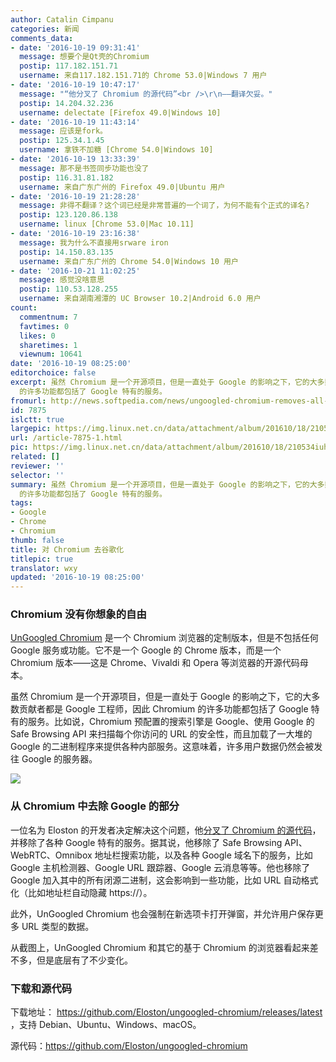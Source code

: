 ```yaml
---
author: Catalin Cimpanu
categories: 新闻
comments_data:
- date: '2016-10-19 09:31:41'
  message: 想要个是Qt壳的Chromium
  postip: 117.182.151.71
  username: 来自117.182.151.71的 Chrome 53.0|Windows 7 用户
- date: '2016-10-19 10:47:17'
  message: "“他分叉了 Chromium 的源代码”<br />\r\n——翻译欠妥。"
  postip: 14.204.32.236
  username: delectate [Firefox 49.0|Windows 10]
- date: '2016-10-19 11:43:14'
  message: 应该是fork。
  postip: 125.34.1.45
  username: 拿铁不加糖 [Chrome 54.0|Windows 10]
- date: '2016-10-19 13:33:39'
  message: 那不是书签同步功能也没了
  postip: 116.31.81.182
  username: 来自广东广州的 Firefox 49.0|Ubuntu 用户
- date: '2016-10-19 21:28:28'
  message: 非得不翻译？这个词已经是非常普遍的一个词了，为何不能有个正式的译名?
  postip: 123.120.86.138
  username: linux [Chrome 53.0|Mac 10.11]
- date: '2016-10-19 23:16:38'
  message: 我为什么不直接用srware iron
  postip: 14.150.83.135
  username: 来自广东广州的 Chrome 54.0|Windows 10 用户
- date: '2016-10-21 11:02:25'
  message: 感觉没啥意思
  postip: 110.53.128.255
  username: 来自湖南湘潭的 UC Browser 10.2|Android 6.0 用户
count:
  commentnum: 7
  favtimes: 0
  likes: 0
  sharetimes: 1
  viewnum: 10641
date: '2016-10-19 08:25:00'
editorchoice: false
excerpt: 虽然 Chromium 是一个开源项目，但是一直处于 Google 的影响之下，它的大多数贡献者都是 Google 工程师，因此 Chromium
  的许多功能都包括了 Google 特有的服务。
fromurl: http://news.softpedia.com/news/ungoogled-chromium-removes-all-the-googley-parts-from-chromium-509343.shtml
id: 7875
islctt: true
largepic: https://img.linux.net.cn/data/attachment/album/201610/18/210534iuhoio5z0hhudu7e.jpg
url: /article-7875-1.html
pic: https://img.linux.net.cn/data/attachment/album/201610/18/210534iuhoio5z0hhudu7e.jpg.thumb.jpg
related: []
reviewer: ''
selector: ''
summary: 虽然 Chromium 是一个开源项目，但是一直处于 Google 的影响之下，它的大多数贡献者都是 Google 工程师，因此 Chromium
  的许多功能都包括了 Google 特有的服务。
tags:
- Google
- Chrome
- Chromium
thumb: false
title: 对 Chromium 去谷歌化
titlepic: true
translator: wxy
updated: '2016-10-19 08:25:00'
---
```


### Chromium 没有你想象的自由


[UnGoogled Chromium](https://github.com/Eloston/ungoogled-chromium) 是一个 Chromium 浏览器的定制版本，但是不包括任何 Google 服务或功能。它不是一个 Google 的 Chrome 版本，而是一个 Chromium 版本——这是 Chrome、Vivaldi 和 Opera 等浏览器的开源代码母本。


虽然 Chromium 是一个开源项目，但是一直处于 Google 的影响之下，它的大多数贡献者都是 Google 工程师，因此 Chromium 的许多功能都包括了 Google 特有的服务。比如说，Chromium 预配置的搜索引擎是 Google、使用 Google 的 Safe Browsing API 来扫描每个你访问的 URL 的安全性，而且加载了一大堆的 Google 的二进制程序来提供各种内部服务。这意味着，许多用户数据仍然会被发往 Google 的服务器。


![](https://img.linux.net.cn/data/attachment/album/201610/18/210534iuhoio5z0hhudu7e.jpg)


### 从 Chromium 中去除 Google 的部分


一位名为 Eloston 的开发者决定解决这个问题，他[分叉了 Chromium 的源代码](https://github.com/Eloston/ungoogled-chromium)，并移除了各种 Google 特有的服务。据其说，他移除了 Safe Browsing API、WebRTC、Omnibox 地址栏搜索功能，以及各种 Google 域名下的服务，比如 Google 主机检测器、Google URL 跟踪器、Google 云消息等等。他也移除了 Google 加入其中的所有闭源二进制，这会影响到一些功能，比如 URL 自动格式化（比如地址栏自动隐藏 https://）。


此外，UnGoogled Chromium 也会强制在新选项卡打开弹窗，并允许用户保存更多 URL 类型的数据。


从截图上，UnGoogled Chromium 和其它的基于 Chromium 的浏览器看起来差不多，但是底层有了不少变化。


### 下载和源代码


下载地址： <https://github.com/Eloston/ungoogled-chromium/releases/latest> ，支持 Debian、Ubuntu、Windows、macOS。


源代码：<https://github.com/Eloston/ungoogled-chromium>